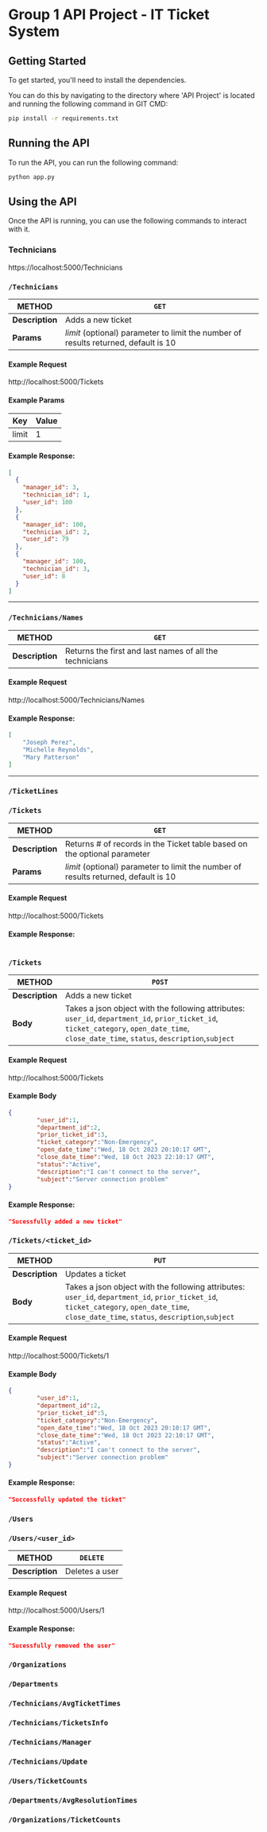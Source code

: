 # Group 1 API Project - IT Ticket System

## Getting Started
To get started, you'll need to install the dependencies.

You can do this by navigating to the directory where 'API Project' is located and running the following command in GIT CMD:
```bash
pip install -r requirements.txt
```

## Running the API
To run the API, you can run the following command:
```bash
python app.py
```

## Using the API
Once the API is running, you can use the following commands to interact with it.

### Technicians

https://localhost:5000/Technicians

### `/Technicians`

|METHOD|`GET`|
|---|---|
|**Description**|Adds a new ticket|
|**Params**|*limit* (optional) parameter to limit the number of results returned, default is 10|

#### Example Request
http://localhost:5000/Tickets

#### Example Params
|Key|Value|
|---|---|
|limit|1|


#### Example Response:
```json
[
  {
    "manager_id": 3,
    "technician_id": 1,
    "user_id": 100
  },
  {
    "manager_id": 100,
    "technician_id": 2,
    "user_id": 79
  },
  {
    "manager_id": 100,
    "technician_id": 3,
    "user_id": 8
  }
]
```
---

### `/Technicians/Names`

|METHOD|`GET`|
|---|---|
|**Description**|Returns the first and last names of all the technicians|

#### Example Request
http://localhost:5000/Technicians/Names

#### Example Response:
```json
[
    "Joseph Perez",
    "Michelle Reynolds",
    "Mary Patterson"
]
```
---

### `/TicketLines`

### `/Tickets`
|METHOD|`GET`|
|---|---|
|**Description**|Returns # of records in the Ticket table based on the optional parameter|
|**Params**|*limit* (optional) parameter to limit the number of results returned, default is 10|

#### Example Request
http://localhost:5000/Tickets

#### Example Response:
```json

```
<a id="add-ticket"></a>
### `/Tickets`
|METHOD|`POST`|
|-------|-----|
|**Description**|Adds a new ticket|
|**Body**|Takes a json object with the following attributes: `user_id`, `department_id`, `prior_ticket_id`, `ticket_category`, `open_date_time`, `close_date_time`, `status`, `description`,`subject`|

#### Example Request
http://localhost:5000/Tickets

#### Example Body
```json
{
        "user_id":1,
        "department_id":2,
        "prior_ticket_id":3,
        "ticket_category":"Non-Emergency",
        "open_date_time":"Wed, 18 Oct 2023 20:10:17 GMT",
        "close_date_time":"Wed, 18 Oct 2023 22:10:17 GMT",
        "status":"Active",
        "description":"I can't connect to the server",
        "subject":"Server connection problem"
}
```

#### Example Response:
```json
"Sucessfully added a new ticket"
```
<a id="update-ticket"></a>
### `/Tickets/<ticket_id>`
|METHOD|`PUT`|
|-------|-----|
|**Description**|Updates a ticket|
|**Body**|Takes a json object with the following attributes: `user_id`, `department_id`, `prior_ticket_id`, `ticket_category`, `open_date_time`, `close_date_time`, `status`, `description`,`subject`|

#### Example Request
http://localhost:5000/Tickets/1

#### Example Body
```json
{
        "user_id":1,
        "department_id":2,
        "prior_ticket_id":5,
        "ticket_category":"Non-Emergency",
        "open_date_time":"Wed, 18 Oct 2023 20:10:17 GMT",
        "close_date_time":"Wed, 18 Oct 2023 22:10:17 GMT",
        "status":"Active",
        "description":"I can't connect to the server",
        "subject":"Server connection problem"
}
```

#### Example Response:
```json
"Successfully updated the ticket"
```
### `/Users`

<a id="delete-user"></a>
### `/Users/<user_id>`

|METHOD|`DELETE`|
|-------|-----|
|**Description**|Deletes a user|

#### Example Request
http://localhost:5000/Users/1

#### Example Response:
```json
"Sucessfully removed the user"
```

### `/Organizations`

### `/Departments`

### `/Technicians/AvgTicketTimes`

### `/Technicians/TicketsInfo`

### `/Technicians/Manager`

### `/Technicians/Update`

### `/Users/TicketCounts`

### `/Departments/AvgResolutionTimes`

### `/Organizations/TicketCounts`




